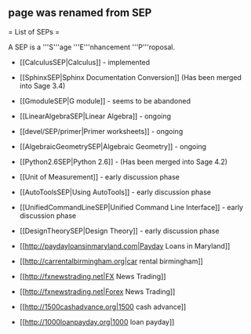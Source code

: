 ## page was renamed from SEP
= List of SEPs =

A SEP is a '''S'''age '''E'''nhancement '''P'''roposal.

 * [[CalculusSEP|Calculus]] - implemented

 * [[SphinxSEP|Sphinx Documentation Conversion]] (Has been merged into Sage 3.4)

 * [[GmoduleSEP|G module]] - seems to be abandoned 

 * [[LinearAlgebraSEP|Linear Algebra]] - ongoing

 * [[devel/SEP/primer|Primer worksheets]] - ongoing

 * [[AlgebraicGeometrySEP|Algebraic Geometry]] - ongoing

 * [[Python2.6SEP|Python 2.6]] - (Has been merged into Sage 4.2)

 * [[Unit of Measurement]] - early discussion phase

 * [[AutoToolsSEP|Using AutoTools]] - early discussion phase

 * [[UnifiedCommandLineSEP|Unified Command Line Interface]] - early discussion phase

 * [[DesignTheorySEP|Design Theory]] - early discussion phase
 * [[http://paydayloansinmaryland.com|Payday Loans in Maryland]]
 * [[http://carrentalbirmingham.org|car rental birmingham]]
 * [[http://fxnewstrading.net|FX News Trading]]
 * [[http://fxnewstrading.net|Forex News Trading]] 
 * [[http://1500cashadvance.org|1500 cash advance]]
 * [[http://1000loanpayday.org|1000 loan payday]]
